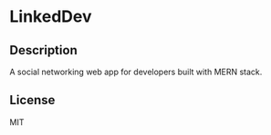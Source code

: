 # LinkedDev

## Description

A social networking web app for developers built with MERN stack.

## License

MIT
